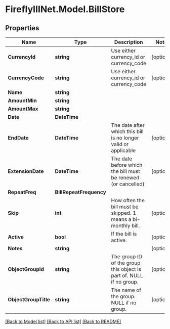 # FireflyIIINet.Model.BillStore

## Properties

Name | Type | Description | Notes
------------ | ------------- | ------------- | -------------
**CurrencyId** | **string** | Use either currency_id or currency_code | [optional] 
**CurrencyCode** | **string** | Use either currency_id or currency_code | [optional] 
**Name** | **string** |  | 
**AmountMin** | **string** |  | 
**AmountMax** | **string** |  | 
**Date** | **DateTime** |  | 
**EndDate** | **DateTime** | The date after which this bill is no longer valid or applicable | [optional] 
**ExtensionDate** | **DateTime** | The date before which the bill must be renewed (or cancelled) | [optional] 
**RepeatFreq** | **BillRepeatFrequency** |  | 
**Skip** | **int** | How often the bill must be skipped. 1 means a bi-monthly bill. | [optional] 
**Active** | **bool** | If the bill is active. | [optional] 
**Notes** | **string** |  | [optional] 
**ObjectGroupId** | **string** | The group ID of the group this object is part of. NULL if no group. | [optional] 
**ObjectGroupTitle** | **string** | The name of the group. NULL if no group. | [optional] 

[[Back to Model list]](../README.md#documentation-for-models) [[Back to API list]](../README.md#documentation-for-api-endpoints) [[Back to README]](../README.md)

